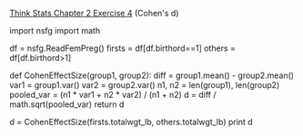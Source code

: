 [Think Stats Chapter 2 Exercise 4](http://greenteapress.com/thinkstats2/html/thinkstats2003.html#toc24) (Cohen's d)

import nsfg
import math

df = nsfg.ReadFemPreg()
firsts = df[df.birthord==1]
others = df[df.birthord>1]

def CohenEffectSize(group1, group2):
    diff = group1.mean() - group2.mean()
    var1 = group1.var()
    var2 = group2.var()
    n1, n2 = len(group1), len(group2)
    pooled_var = (n1 * var1 + n2 * var2) / (n1 + n2)
    d = diff / math.sqrt(pooled_var)
    return d

d = CohenEffectSize(firsts.totalwgt_lb, others.totalwgt_lb)
print d
